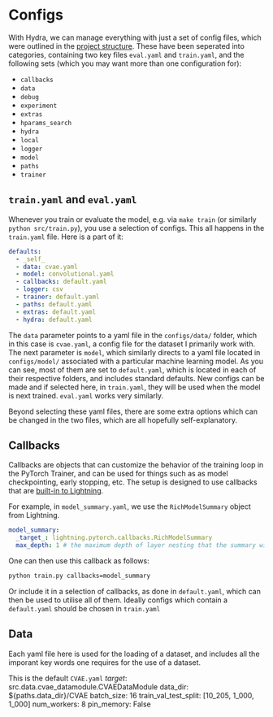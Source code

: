 # Configs

With Hydra, we can manage everything with just a set of config files, which were outlined in the [project structure](project-structure.md). These have been seperated into categories, containing two key files `eval.yaml` and `train.yaml`, and the following sets (which you may want more than one configuration for):

- `callbacks`
- `data`
- `debug`
- `experiment`
- `extras`
- `hparams_search`
- `hydra`
- `local`
- `logger`
- `model`
- `paths`
- `trainer`


## `train.yaml` and `eval.yaml`

Whenever you train or evaluate the model, e.g. via `make train` (or similarly ```python src/train.py```), you use a selection of configs. This all happens in the `train.yaml` file. Here is a part of it:
```yaml
defaults:
  - _self_
  - data: cvae.yaml
  - model: convolutional.yaml
  - callbacks: default.yaml
  - logger: csv
  - trainer: default.yaml
  - paths: default.yaml
  - extras: default.yaml
  - hydra: default.yaml
```
The `data` parameter points to a yaml file in the `configs/data/` folder, which in this case is `cvae.yaml`, a config file for the dataset I primarily work with. The next parameter is `model`, which similarly directs to a yaml file located in `configs/model/` associated with a particular machine learning model. As you can see, most of them are set to `default.yaml`, which is located in each of their respective folders, and includes standard defaults. New configs can be made and if selected here, in `train.yaml`, they will be used when the model is next trained. `eval.yaml` works very similarly.

Beyond selecting these yaml files, there are some extra options which can be changed in the two files, which are all hopefully self-explanatory.


## Callbacks

Callbacks are objects that can customize the behavior of the training loop in the PyTorch Trainer, and can be used for things such as as model checkpointing, early stopping, etc. The setup is designed to use callbacks that are [built-in to Lightning](https://lightning.ai/docs/pytorch/latest/extensions/callbacks.html#built-in-callbacks).

For example, in `model_summary.yaml`, we use the `RichModelSummary` object from Lightning.

```yaml
model_summary:
  _target_: lightning.pytorch.callbacks.RichModelSummary
  max_depth: 1 # the maximum depth of layer nesting that the summary will include
```

One can then use this callback as follows:
```bash
python train.py callbacks=model_summary
```

Or include it in a selection of callbacks, as done in `default.yaml`, which can then be used to utilise all of them. Ideally configs which contain a `default.yaml` should be chosen in `train.yaml`
## Data

Each yaml file here is used for the loading of a dataset, and includes all the imporant key words one requires for the use of a dataset.

This is the default `CVAE.yaml`
_target_: src.data.cvae_datamodule.CVAEDataModule
data_dir: ${paths.data_dir}/CVAE
batch_size: 16
train_val_test_split: [10_205, 1_000, 1_000]
num_workers: 8
pin_memory: False
